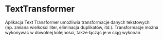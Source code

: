 # TextTransformer
Aplikacja Text Transformer umożliwia transformacje danych tekstowych (np. zmiana wielkości liter, eliminacja duplikatów, itd.). Transformacje można wykonywać w dowolnej kolejności, także łącząc je w ciąg wykonań.
